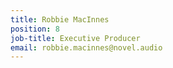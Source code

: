```yaml
---
title: Robbie MacInnes
position: 8
job-title: Executive Producer
email: robbie.macinnes@novel.audio
---
```


